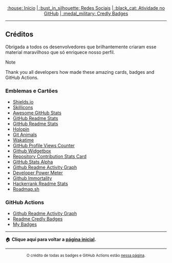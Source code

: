 <div align="center">
<a href="README.md"> :house: Início</a>
<a href="social-media.md"> | :bust_in_silhouette: Redes Sociais</a>
<a href="github-activity.md"> | :black_cat: Atividade no GitHub</a>
<a href="credly-badges.md"> | :medal_military: Credly Badges</a>
</div>

---

## Créditos
Obrigada a todos os desenvolvedores que brilhantemente criaram esse material maravilhoso que só enriquece nosso perfil.

> [!NOTE]  
> Thank you all developers how made these amazing cards, badges and GitHub Actions.

### Emblemas e Cartões

- [Shields.io](https://shields.io/)
- [Skillicons](https://skillicons.dev)
- [Awesome GitHub Stats](https://awesome-github-stats.azurewebsites.net)
- [GitHub Readme Stats](https://github-readme-stats.vercel.app)
- [GitHub Readme Stats](https://github.com/anuraghazra/github-readme-stats)
- [Holopin](https://holopin.io/)
- [Git Animals](https://www.gitanimals.org/)
- [Wakatime](https://wakatime.com)
- [GitHub Profile Views Counter](https://github.com/antonkomarev/github-profile-views-counter)
- [Github Widgetbox](https://github.com/Jurredr/github-widgetbox)
- [Repository Contribution Stats Card](https://github.com/HwangTaehyun/github-repository-contribution-stats)
- [GitHub Stats Alpha](https://github-stats-alpha.vercel.app)
- [Github Readme Activity Graph](https://github.com/Ashutosh00710/github-readme-activity-graph)
- [Developer Power Meter](https://stats.hyo.dev/en)
- [Github Immortality ](https://github-immortality.vercel.app)
- [Hackerrank Readme Stats](https://github.com/samba9274/hackerrank-readme-stats)
- [Roadmap.sh](https://roadmap.sh/)

### GitHub Actions

- [Github Readme Activity Graph](https://github.com/Ashutosh00710/github-readme-activity-graph)
- [Readme Credly Badges](https://github.com/jd-35656/readme-credly-badges)
- [My Badges](https://github.com/my-badges/my-badges)
<!-- - [Duolingo Stats](https://github.com/centrumek/duolingo-readme-stats) -->

---

:house: <b> Clique aqui para voltar a [página inicial](README.md). </b>

---

<div align="center">
<sup>O crédito de todas as badges e GitHub Actions estão <a href="badges-actions.md">nessa página</a>.</sup>
</div>
